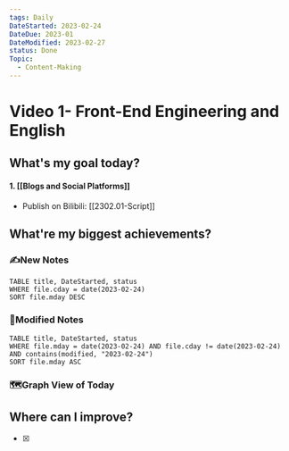 ```yaml
---
tags: Daily
DateStarted: 2023-02-24
DateDue: 2023-01
DateModified: 2023-02-27
status: Done
Topic:
  - Content-Making
---
```


# Video 1- Front-End Engineering and English

## What's my goal today?

#### 1. [[Blogs and Social Platforms]]

- Publish on Bilibili: [[2302.01-Script]]

## What're my biggest achievements?

### ✍️New Notes

```dataview
TABLE title, DateStarted, status
WHERE file.cday = date(2023-02-24)
SORT file.mday DESC
```

### 📝Modified Notes

```dataview
TABLE title, DateStarted, status
WHERE file.mday = date(2023-02-24) AND file.cday != date(2023-02-24) AND contains(modified, "2023-02-24")
SORT file.mday ASC
```

### 🗺️Graph View of Today

## Where can I improve?

- [x]
